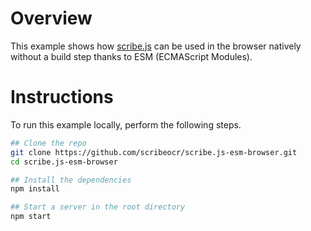 # Overview
This example shows how [scribe.js](https://github.com/scribeocr/scribe.js) can be used in the browser natively without a build step thanks to ESM (ECMAScript Modules).  

# Instructions
To run this example locally, perform the following steps.
```sh
## Clone the repo
git clone https://github.com/scribeocr/scribe.js-esm-browser.git
cd scribe.js-esm-browser

## Install the dependencies
npm install

## Start a server in the root directory
npm start
```

